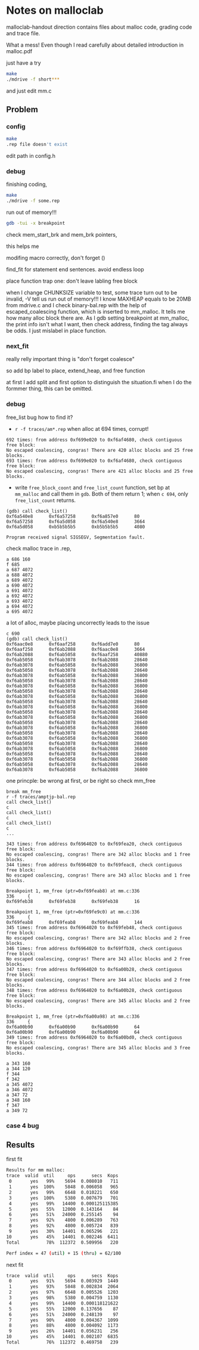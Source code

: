 # Notes on malloclab

malloclab-handout direction contains files about malloc code, grading code and trace file.

What a mess! Even though I read carefully about detailed introduction in malloc.pdf

just have a try

```bash
make
./mdrive -f short***
``` 
and just edit mm.c
## Problem
### config
```bash
make 
.rep file doesn't exist
```
edit path in config.h
### debug
finishing coding,

```bash
make
./mdrive -f some.rep
``` 

run out of memory!!!

```bash
gdb -tui -x breakpoint
``` 
check mem\_start\_brk and mem\_brk pointers,

this helps me

modifing macro correctly, don't forget ()

find\_fit for statement end sentences. avoid endless loop

place function trap one: don't leave labling free block

when I change CHUNKSIZE variable to test, some trace turn out to be invalid, -V tell us run out of memory!!!
I know MAXHEAP equals to be 20MB from mdrive.c and I check binary-bal.rep with the help of 
escaped\_coalescing function, which is inserted to mm_malloc. It tells me how many alloc block there are. As I gdb setting breakpoint at mm_malloc, the print info isn't what I want,
then check address, finding the tag always be odds. I just mislabel in place function.

### next\_fit
really relly important thing is "don't forget coalesce"

so add bp label to place, extend_heap, and free function

at first I add split and first option to distinguish the situation.fi when I do the formmer thing, this can be omitted.


### debug
free_list bug
how to find it?

* `r -f traces/am*.rep` when alloc at 694 times, corrupt!

```
692 times: from address 0xf699e020 to 0xf6af4680, check contiguous free block:
No escaped coalescing, congras! There are 420 alloc blocks and 25 free blocks.
693 times: from address 0xf699e020 to 0xf6af4680, check contiguous free block:
No escaped coalescing, congras! There are 421 alloc blocks and 25 free blocks.
``` 
* write `free_block_coont` and `free_list_count` function, set bp at `mm_malloc` and call them in `gdb`. Both of them return 1; when `c 694`, only `free_list_count` returns.

```
(gdb) call check_list()
0xf6a540e8      0xf6a57258      0xf6a857e0      80
0xf6a57258      0xf6a5d058      0xf6a540e8      3664
0xf6a5d058      0xb5b5b5b5      0xb5b5b5b5      4080

Program received signal SIGSEGV, Segmentation fault.

```
check malloc trace in .rep,

```
a 686 160
f 685
a 687 4072
a 688 4072
a 689 4072
a 690 4072
a 691 4072
a 692 4072
a 693 4072
a 694 4072
a 695 4072
```
a lot of alloc, maybe placing uncorrectly leads to the issue

```
c 690
(gdb) call check_list()
0xf6aac0e8      0xf6aaf258      0xf6add7e0      80
0xf6aaf258      0xf6ab2088      0xf6aac0e8      3664
0xf6ab2088      0xf6ab5058      0xf6aaf258      40880
0xf6ab5058      0xf6ab3078      0xf6ab2088      28640
0xf6ab3078      0xf6ab5058      0xf6ab2088      36800
0xf6ab5058      0xf6ab3078      0xf6ab2088      28640
0xf6ab3078      0xf6ab5058      0xf6ab2088      36800
0xf6ab5058      0xf6ab3078      0xf6ab2088      28640
0xf6ab3078      0xf6ab5058      0xf6ab2088      36800
0xf6ab5058      0xf6ab3078      0xf6ab2088      28640
0xf6ab3078      0xf6ab5058      0xf6ab2088      36800
0xf6ab5058      0xf6ab3078      0xf6ab2088      28640
0xf6ab3078      0xf6ab5058      0xf6ab2088      36800
0xf6ab5058      0xf6ab3078      0xf6ab2088      28640
0xf6ab3078      0xf6ab5058      0xf6ab2088      36800
0xf6ab5058      0xf6ab3078      0xf6ab2088      28640
0xf6ab3078      0xf6ab5058      0xf6ab2088      36800
0xf6ab5058      0xf6ab3078      0xf6ab2088      28640
0xf6ab3078      0xf6ab5058      0xf6ab2088      36800
0xf6ab5058      0xf6ab3078      0xf6ab2088      28640
0xf6ab3078      0xf6ab5058      0xf6ab2088      36800
0xf6ab5058      0xf6ab3078      0xf6ab2088      28640
0xf6ab3078      0xf6ab5058      0xf6ab2088      36800
0xf6ab5058      0xf6ab3078      0xf6ab2088      28640
0xf6ab3078      0xf6ab5058      0xf6ab2088      36800
```
one princple: be wrong at first, or be right
so check mm_free

```
break mm_free
r -f traces/amptjp-bal.rep
call check_list()
c
call check_list()
c
call check_list()
c
...
```

```
343 times: from address 0xf6964020 to 0xf69fea20, check contiguous free block:
No escaped coalescing, congras! There are 342 alloc blocks and 1 free blocks.
344 times: from address 0xf6964020 to 0xf69feac8, check contiguous free block:
No escaped coalescing, congras! There are 343 alloc blocks and 1 free blocks.

Breakpoint 1, mm_free (ptr=0xf69feab8) at mm.c:336
336     {
0xf69feb38      0xf69feb38      0xf69feb38      16

Breakpoint 1, mm_free (ptr=0xf69fe9c0) at mm.c:336
336     {
0xf69feab8      0xf69feab8      0xf69feab8      144
345 times: from address 0xf6964020 to 0xf69feb48, check contiguous free block:
No escaped coalescing, congras! There are 342 alloc blocks and 2 free blocks.
346 times: from address 0xf6964020 to 0xf69ffb38, check contiguous free block:
No escaped coalescing, congras! There are 343 alloc blocks and 2 free blocks.
347 times: from address 0xf6964020 to 0xf6a00b28, check contiguous free block:
No escaped coalescing, congras! There are 344 alloc blocks and 2 free blocks.
348 times: from address 0xf6964020 to 0xf6a00b28, check contiguous free block:
No escaped coalescing, congras! There are 345 alloc blocks and 2 free blocks.

Breakpoint 1, mm_free (ptr=0xf6a00a98) at mm.c:336
336     {
0xf6a00b90      0xf6a00b90      0xf6a00b90      64
0xf6a00b90      0xf6a00b90      0xf6a00b90      64
349 times: from address 0xf6964020 to 0xf6a00bd0, check contiguous free block:
No escaped coalescing, congras! There are 345 alloc blocks and 3 free blocks.

```
```
a 343 160
a 344 120
f 344
f 342
a 345 4072
a 346 4072
a 347 72
a 348 160
f 347
a 349 72
```
### case 4 bug


## Results
first fit

```bash
Results for mm malloc:
trace  valid  util     ops      secs  Kops
 0       yes   99%    5694  0.008010   711
 1       yes  100%    5848  0.006058   965
 2       yes   99%    6648  0.010221   650
 3       yes  100%    5380  0.007679   701
 4       yes   99%   14400  0.000125115385
 5       yes   55%   12000  0.143164    84
 6       yes   51%   24000  0.255145    94
 7       yes   92%    4800  0.006289   763
 8       yes   92%    4800  0.005724   839
 9       yes   30%   14401  0.065296   221
10       yes   45%   14401  0.002246  6411
Total          78%  112372  0.509956   220

Perf index = 47 (util) + 15 (thru) = 62/100
```
next fit

```bash
trace  valid  util     ops      secs  Kops
 0       yes   91%    5694  0.003929  1449
 1       yes   93%    5848  0.002834  2064
 2       yes   97%    6648  0.005526  1203
 3       yes   98%    5380  0.004759  1130
 4       yes   99%   14400  0.000118121622
 5       yes   55%   12000  0.137656    87
 6       yes   51%   24000  0.248139    97
 7       yes   90%    4800  0.004367  1099
 8       yes   88%    4800  0.004092  1173
 9       yes   26%   14401  0.056231   256
10       yes   45%   14401  0.002107  6835
Total          76%  112372  0.469758   239


```


